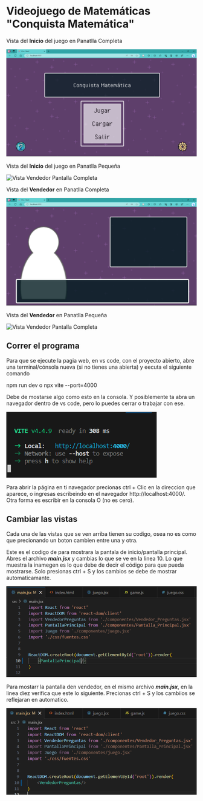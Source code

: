 # Videojuego de Matemáticas "Conquista Matemática"

Vista del **Inicio** del juego en Panatlla Completa

<picture>
  <img alt="Vista Vendedor Pantalla Completa" src="https://github.com/Requiem4U/Juego_Mate/blob/f16871afcab4bc58eb65f73ac002edee0ee6c9ed/Vistas/Inicio_Pantalla_Completa.png">
</picture>

Vista del **Inicio** del juego  en Panatlla Pequeña

<picture>
  <img alt="Vista Vendedor Pantalla Completa" src="https://github.com/Requiem4U/Juego_Mate/blob/f16871afcab4bc58eb65f73ac002edee0ee6c9ed/Vistas/Inicio_Pantalla_Pequeña.png">
</picture>

Vista del **Vendedor** en Panatlla Completa

<picture>
  <img alt="Vista Vendedor Pantalla Completa" src="https://github.com/Requiem4U/Juego_Mate/blob/f16871afcab4bc58eb65f73ac002edee0ee6c9ed/Vistas/Vendedor_Pantalla_Completa.png">
</picture>

Vista del **Vendedor** en Panatlla Pequeña

<picture>
  <img alt="Vista Vendedor Pantalla Completa" src="https://github.com/Requiem4U/Juego_Mate/blob/f16871afcab4bc58eb65f73ac002edee0ee6c9ed/Vistas/Vendedor_Pantalla_Pequeña.png">
</picture>

## Correr el programa

Para que se ejecute la pagia web, en vs code, con el proyecto abierto, abre una terminal/cónsola nueva (si no tienes una abierta) y eecuta el siguiente comando

npm run dev   o   npx vite --port=4000

Debe de mostarse algo como esto en la consola. Y posiblemente ta abra un navegador dentro de vs code, pero lo puedes cerrar o trabajar con ese.

<picture>
  <img alt="Vista Vendedor Pantalla Completa" src="https://github.com/Requiem4U/Juego_Mate/blob/f16871afcab4bc58eb65f73ac002edee0ee6c9ed/Vistas/Captura de pantalla 2023-08-23 203849.png">
</picture>

Para abrir la página en ti navegador precionas ctrl + Clic en la direccion que aparece, o ingresas escribeindo en el navegador http://localhost:4000/. Otra forma es escribir en la consola O (no es cero).

## Cambiar las vistas

Cada una de las vistas que se ven arriba tienen su codigo, osea no es como que precionando un boton cambien entre una y otra.

Este es el codigo de para mostrara la pantala de inicio/pantalla principal. Abres el archivo ***main.jsx*** y cambias lo que se ve en la linea 10. Lo que muestra la inamegen es lo que debe de decir el código para que pueda mostrarse. Solo presionas ctrl + S y los cambios se debe de mostrar automaticamante.

<picture>
  <img alt="Vista Vendedor Pantalla Completa" src="https://github.com/Requiem4U/Juego_Mate/blob/f16871afcab4bc58eb65f73ac002edee0ee6c9ed/Vistas/Captura de pantalla 2023-08-23 202025.png">
</picture>

Para mostarr la pantalla den vendedor, en el mismo archivo ***main.jsx***, en la linea diez verifica que este lo siguiente. Precionas ctrl + S y los cambiios se reflejaran en automatico.

<picture>
  <img alt="Vista Vendedor Pantalla Completa" src="https://github.com/Requiem4U/Juego_Mate/blob/f16871afcab4bc58eb65f73ac002edee0ee6c9ed/Vistas/Captura de pantalla 2023-08-23 201838.png">
</picture>
